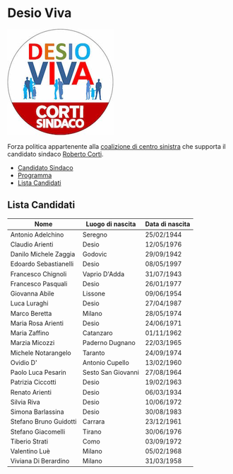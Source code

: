 # Desio Viva

![Logo Desio Viva](desio-viva/logo.jpg)

Forza politica appartenente alla [coalizione di centro sinistra](coalizione-di-centro-sinistra.md) che supporta il candidato sindaco [Roberto Corti](coalizione-di-centro-sinistra.md#roberto-corti-candidato-sindaco).

- [Candidato Sindaco](coalizione-di-centro-sinistra.md#roberto-corti-candidato-sindaco)
- [Programma](coalizione-di-centro-sinistra.md#programma)
- [Lista Candidati](#lista-candidati)

## Lista Candidati

| Nome | Luogo di nascita | Data di nascita |
|------|------------------|-----------------|
| Antonio Adelchino | Seregno | 25/02/1944 |
| Claudio Arienti | Desio | 12/05/1976 |
| Danilo Michele Zaggia | Godovic | 29/09/1942 |
| Edoardo Sebastianelli | Desio | 08/05/1997 |
| Francesco Chignoli | Vaprio D'Adda | 31/07/1943 |
| Francesco Pasquali | Desio | 26/01/1977 |
| Giovanna Abile |  Lissone | 09/06/1954 |
| Luca Luraghi | Desio | 27/04/1987 |
| Marco Beretta | Milano | 28/05/1974 |
| Maria Rosa Arienti | Desio | 24/06/1971 |
| Maria Zaffino | Catanzaro | 01/11/1962 |
| Marzia Micozzi | Paderno Dugnano | 22/03/1965 |
| Michele Notarangelo | Taranto | 24/09/1974 |
| Ovidio D'| Antonio Cupello | 13/02/1960 |
| Paolo Luca Pesarin | Sesto San Giovanni | 27/08/1964 |
| Patrizia Ciccotti | Desio | 19/02/1963 |
| Renato Arienti | Desio | 06/03/1934 |
| Silvia Riva | Desio | 10/06/1972 |
| Simona Barlassina | Desio | 30/08/1983 |
| Stefano Bruno Guidotti | Carrara | 23/12/1961 |
| Stefano Giacomelli | Tirano | 30/06/1976 |
| Tiberio Strati | Como | 03/09/1972 |
| Valentino Luè | Milano | 05/02/1968 |
| Viviana Di Berardino | Milano | 31/03/1958 |
